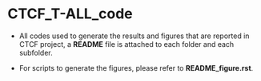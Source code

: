 # CTCF_T-ALL_code

- All codes used to generate the results and figures that are reported in CTCF project, a **README** file is attached to each folder and each subfolder.

- For scripts to generate the figures, please refer to **README_figure.rst**. 
